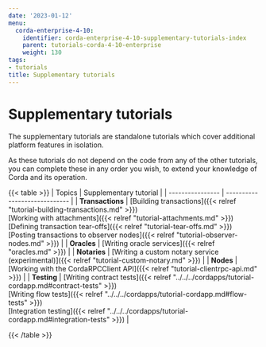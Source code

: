 ```yaml
---
date: '2023-01-12'
menu:
  corda-enterprise-4-10:
    identifier: corda-enterprise-4-10-supplementary-tutorials-index
    parent: tutorials-corda-4-10-enterprise
    weight: 130
tags:
- tutorials
title: Supplementary tutorials
---
```



#  Supplementary tutorials

The supplementary tutorials are standalone tutorials which cover additional platform features in isolation.

As these tutorials do not depend on the code from any of the other tutorials, you can complete these in any order you wish, to extend your knowledge of Corda and its operation.

{{< table >}}
| Topics           | Supplementary tutorial     |
| ---------------- | ----------------------------- |
| **Transactions** | [Building transactions]({{< relref "tutorial-building-transactions.md" >}})<br/>[Working with attachments]({{< relref "tutorial-attachments.md" >}})<br/>[Defining transaction tear-offs]({{< relref "tutorial-tear-offs.md" >}})<br/>[Posting transactions to observer nodes]({{< relref "tutorial-observer-nodes.md" >}}) |
| **Oracles**      | [Writing oracle services]({{< relref "oracles.md" >}})   |
| **Notaries**     | [Writing a custom notary service (experimental)]({{< relref "tutorial-custom-notary.md" >}})                                                                                                                                                                                                       |
| **Nodes**        | [Working with the CordaRPCClient API]({{< relref "tutorial-clientrpc-api.md" >}})                                                                                                                                                                                                                 |
| **Testing**      | [Writing contract tests]({{< relref "../../../cordapps/tutorial-cordapp.md#contract-tests" >}})<br/>[Writing flow tests]({{< relref "../../../cordapps/tutorial-cordapp.md#flow-tests" >}})<br/> [Integration testing]({{< relref "../../../cordapps/tutorial-cordapp.md#integration-tests" >}}) |                                                                                                      

{{< /table >}}
